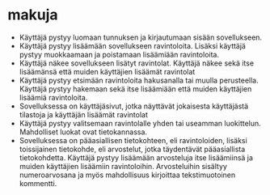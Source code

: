 # makuja
- Käyttäjä pystyy luomaan tunnuksen ja kirjautumaan sisään sovellukseen.
- Käyttäjä pystyy lisäämään sovellukseen ravintoloita. Lisäksi käyttäjä pystyy muokkaamaan ja poistamaan lisäämiään ravintoloita.
- Käyttäjä näkee sovellukseen lisätyt ravintolat. Käyttäjä näkee sekä itse lisäämänsä että muiden käyttäjien lisäämät ravintolat
- Käyttäjä pystyy etsimään ravintoloita hakusanalla tai muulla perusteella. Käyttäjä pystyy hakemaan sekä itse lisäämiään että muiden käyttäjien lisäämiä ravintoloita.
- Sovelluksessa on käyttäjäsivut, jotka näyttävät jokaisesta käyttäjästä tilastoja ja käyttäjän lisäämät ravintolat
- Käyttäjä pystyy valitsemaan ravintolalle yhden tai useamman luokittelun. Mahdolliset luokat ovat tietokannassa.
- Sovelluksessa on pääasiallisen tietokohteen, eli ravintoloiden, lisäksi toissijainen tietokohde, eli arvostelut, jotka täydentävät pääasiallista tietokohdetta. Käyttäjä pystyy lisäämään arvosteluja itse lisäämiinsä ja muiden käyttäjien lisäämiin ravintoloihin. Arvosteluihin sisältyy numeroarvosana ja myös mahdollisuus kirjoittaa tekstimuotoinen kommentti.
